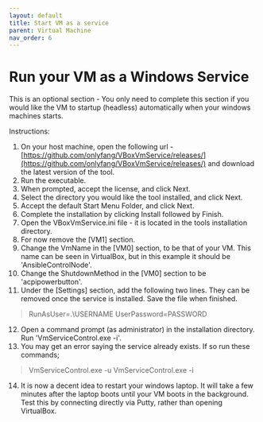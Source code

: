 ```yaml
---
layout: default
title: Start VM as a service
parent: Virtual Machine
nav_order: 6
---
```


# Run your VM as a Windows Service

This is an optional section - You only need to complete this section if you would like the VM to startup (headless) automatically when your windows machines starts.

Instructions:
 1. On your host machine, open the following url - [https://github.com/onlyfang/VBoxVmService/releases/](https://github.com/onlyfang/VBoxVmService/releases/) and download the latest version of the tool.
 2. Run the executable.
 3. When prompted, accept the license, and click Next.
 4. Select the directory you would like the tool installed, and click Next.
 5. Accept the default Start Menu Folder, and click Next.
 6. Complete the installation by clicking Install followed by Finish.
 7. Open the VBoxVmService.ini file - it is located in the tools installation directory.
 8. For now remove the [VM1] section.
 9. Change the VmName in the [VM0] section, to be that of your VM.  This name can be seen in VirtualBox, but in this example it should be 'AnsibleControlNode'.
 10. Change the ShutdownMethod in the [VM0] section to be 'acpipowerbutton'.
 11. Under the [Settings] section, add the following two lines.  They can be removed once the service is installed.  Save the file when finished.
 
> RunAsUser=.\USERNAME
> UserPassword=PASSWORD

 12. Open a command prompt (as administrator) in the installation directory.  Run 'VmServiceControl.exe -i'.
 13. You may get an error saying the service already exists.  If so run these commands;
 
> VmServiceControl.exe -u
> VmServiceControl.exe -i

 14. It is now a decent idea to restart your windows laptop.  It will take a few minutes after the laptop boots until your VM boots in the background.  Test this by connecting directly via Putty, rather than opening VirtualBox.